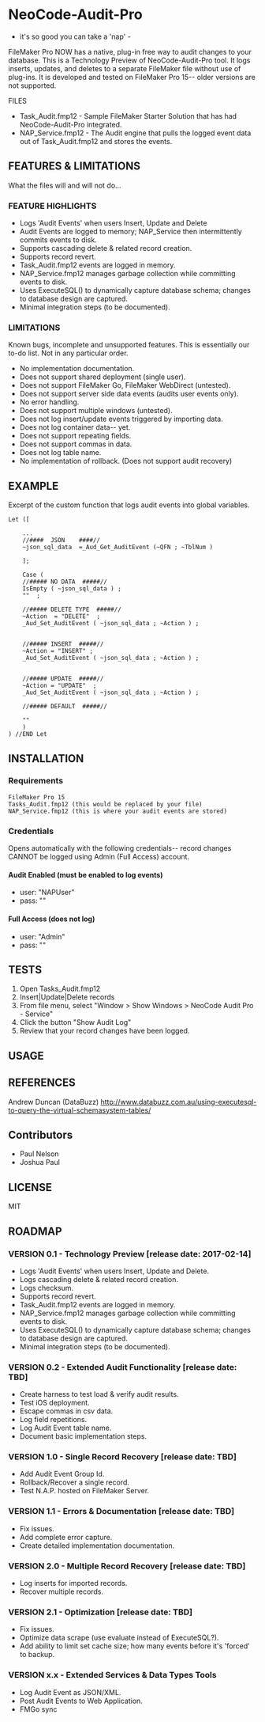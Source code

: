 # NeoCode-Audit-Pro 
- it's so good you can take a 'nap' -

FileMaker Pro NOW has a native, plug-in free way to audit changes to your database.  This is a Technology Preview of NeoCode-Audit-Pro tool. It logs inserts, updates, and deletes to a separate FileMaker file without use of plug-ins. It is developed and tested on FileMaker Pro 15-- older versions are not supported.

FILES
* Task_Audit.fmp12 - Sample FileMaker Starter Solution that has had NeoCode-Audit-Pro integrated.
* NAP_Service.fmp12 - The Audit engine that pulls the logged event data out of Task_Audit.fmp12 and stores the events.

## FEATURES & LIMITATIONS
What the files will and will not do...

### FEATURE HIGHLIGHTS
* Logs 'Audit Events' when users Insert, Update and Delete
* Audit Events are logged to memory; NAP_Service then intermittently commits events to disk.
* Supports cascading delete & related record creation.
* Supports record revert.
* Task_Audit.fmp12 events are logged in memory. 
* NAP_Service.fmp12 manages garbage collection while committing events to disk.
* Uses ExecuteSQL() to dynamically capture database schema; changes to database design are captured.
* Minimal integration steps (to be documented).

### LIMITATIONS
Known bugs, incomplete and unsupported features.  This is essentially our to-do list. Not in any particular order.

* No implementation documentation.
* Does not support shared deployment (single user).
* Does not support FileMaker Go, FileMaker WebDirect (untested).
* Does not support server side data events (audits user events only).
* No error handling.
* Does not support multiple windows (untested).
* Does not log insert/update events triggered by importing data.
* Does not log container data-- yet.
* Does not support repeating fields.
* Does not support commas in data.
* Does not log table name.
* No implementation of rollback. (Does not support audit recovery)



## EXAMPLE
Excerpt of the custom function that logs audit events into global variables.
```
Let ([
	
    ...
	//####	JSON 	####//
	~json_sql_data  =_Aud_Get_AuditEvent (~QFN ; ~TblNum )

	];
	
	Case ( 
	//##### NO DATA  #####//
	IsEmpty ( ~json_sql_data ) ;  
	""  ; 

	//##### DELETE TYPE  #####//
	~Action  = "DELETE"  ; 
	_Aud_Set_AuditEvent ( ~json_sql_data ; ~Action ) ; 


	//##### INSERT  #####//
	~Action = "INSERT" ; 
	_Aud_Set_AuditEvent ( ~json_sql_data ; ~Action ) ; 
	

	//##### UPDATE  #####// 
	~Action = "UPDATE"  ; 
	_Aud_Set_AuditEvent ( ~json_sql_data ; ~Action ) ; 
	
	//##### DEFAULT  #####//

	"" 
	)
) //END Let
```

## INSTALLATION
### Requirements
    FileMaker Pro 15
    Tasks_Audit.fmp12 (this would be replaced by your file)
    NAP_Service.fmp12 (this is where your audit events are stored)
   
### Credentials
Opens automatically with the following credentials-- record changes CANNOT be logged using Admin (Full Access) account.

#### Audit Enabled (must be enabled to log events)
* user: "NAPUser"
* pass: ""

#### Full Access  (does not log)
* user: "Admin"
* pass: ""


## TESTS
1. Open Tasks_Audit.fmp12
1. Insert|Update|Delete records
1. From file menu, select "Window > Show Windows > NeoCode Audit Pro - Service"
1. Click the button "Show Audit Log"
1. Review that your record changes have been logged.

 
## USAGE

## REFERENCES
Andrew Duncan (DataBuzz) http://www.databuzz.com.au/using-executesql-to-query-the-virtual-schemasystem-tables/

## Contributors
* Paul Nelson
* Joshua Paul

## LICENSE
MIT

## ROADMAP
### VERSION 0.1 - Technology Preview [release date: 2017-02-14]
* Logs 'Audit Events' when users Insert, Update and Delete.
* Logs cascading delete & related record creation.
* Logs checksum.
* Supports record revert.
* Task_Audit.fmp12 events are logged in memory.
* NAP_Service.fmp12 manages garbage collection while committing events to disk.
* Uses ExecuteSQL() to dynamically capture database schema; changes to database design are captured.
* Minimal integration steps (to be documented).

### VERSION 0.2 - Extended Audit Functionality [release date: TBD]
* Create harness to test load & verify audit results.
* Test iOS deployment.
* Escape commas in csv data.
* Log field repetitions.
* Log Audit Event table name.
* Document basic implementation steps.

### VERSION 1.0 - Single Record Recovery [release date: TBD]
* Add Audit Event Group Id.
* Rollback/Recover a single record. 
* Test N.A.P. hosted on FileMaker Server.

### VERSION 1.1 - Errors & Documentation [release date: TBD]
* Fix issues.
* Add complete error capture.
* Create detailed implementation documentation. 

### VERSION 2.0 - Multiple Record Recovery [release date: TBD]
* Log inserts for imported records.
* Recover multiple records.

### VERSION 2.1 - Optimization [release date: TBD]
* Fix issues. 
* Optimize data scrape (use evaluate instead of ExecuteSQL?).
* Add ability to limit set cache size; how many events before it's 'forced' to backup. 

### VERSION x.x - Extended Services & Data Types Tools
* Log Audit Event as JSON/XML.
* Post Audit Events to Web Application.
* FMGo sync
